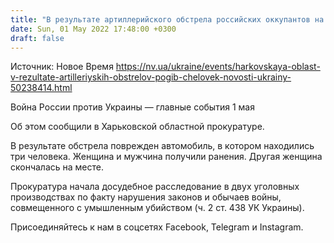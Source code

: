 ```yaml
---
title: "В результате артиллерийского обстрела российских оккупантов на Харьковщине погибла женщина, еще два человека ранены"
date: Sun, 01 May 2022 17:48:00 +0300
draft: false
---
```

Источник: Новое Время https://nv.ua/ukraine/events/harkovskaya-oblast-v-rezultate-artilleriyskih-obstrelov-pogib-chelovek-novosti-ukrainy-50238414.html


Война России против Украины — главные события 1 мая

Об этом сообщили в Харьковской областной прокуратуре.

В результате обстрела поврежден автомобиль, в котором находились три человека. Женщина и мужчина получили ранения. Другая женщина скончалась на месте.

Прокуратура начала досудебное расследование в двух уголовных производствах по факту нарушения законов и обычаев войны, совмещенного с умышленным убийством (ч. 2 ст. 438 УК Украины).

Присоединяйтесь к нам в соцсетях Facebook, Telegram и Instagram.
